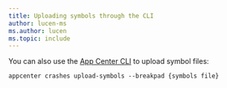 ```yaml
---
title: Uploading symbols through the CLI
author: lucen-ms
ms.author: lucen
ms.topic: include
---
```


You can also use the [App Center CLI](~/cli/index.md) to upload symbol files:

```shell
appcenter crashes upload-symbols --breakpad {symbols file}
```